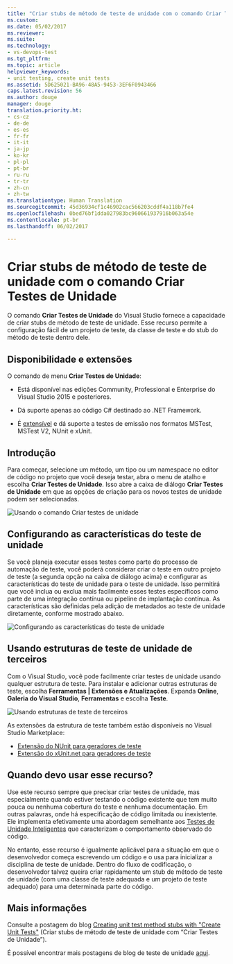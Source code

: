 ```yaml
---
title: "Criar stubs de método de teste de unidade com o comando Criar Testes de Unidade | Microsoft Docs"
ms.custom: 
ms.date: 05/02/2017
ms.reviewer: 
ms.suite: 
ms.technology:
- vs-devops-test
ms.tgt_pltfrm: 
ms.topic: article
helpviewer_keywords:
- unit testing, create unit tests
ms.assetid: 5D625021-BA96-48A5-9453-3EF6F0943466
caps.latest.revision: 56
ms.author: douge
manager: douge
translation.priority.ht:
- cs-cz
- de-de
- es-es
- fr-fr
- it-it
- ja-jp
- ko-kr
- pl-pl
- pt-br
- ru-ru
- tr-tr
- zh-cn
- zh-tw
ms.translationtype: Human Translation
ms.sourcegitcommit: 45d36934cf1c46902cac566203cddf4a118b7fe4
ms.openlocfilehash: 0bed76bf1dda027983bc960661937916b063a54e
ms.contentlocale: pt-br
ms.lasthandoff: 06/02/2017

---
```

# <a name="create-unit-test-method-stubs-with-the-create-unit-tests-command"></a>Criar stubs de método de teste de unidade com o comando Criar Testes de Unidade

O comando **Criar Testes de Unidade** do Visual Studio fornece a capacidade de criar stubs de método de teste de unidade. Esse recurso permite a configuração fácil de um projeto de teste, da classe de teste e do stub do método de teste dentro dele. 

## <a name="availability-and-extensions"></a>Disponibilidade e extensões

O comando de menu **Criar Testes de Unidade**:

* Está disponível nas edições Community, Professional e Enterprise do Visual Studio 2015 e posteriores.

* Dá suporte apenas ao código C# destinado ao .NET Framework.

* É [extensível](#extend-framework) e dá suporte a testes de emissão nos formatos MSTest, MSTest V2, NUnit e xUnit.

## <a name="get-started"></a>Introdução

Para começar, selecione um método, um tipo ou um namespace no editor de código no projeto que você deseja testar, abra o menu de atalho e escolha **Criar Testes de Unidade**. Isso abre a caixa de diálogo **Criar Testes de Unidade** em que as opções de criação para os novos testes de unidade podem ser selecionadas.

![Usando o comando Criar testes de unidade](media/createunittestcommand.png)

## <a name="setting-unit-test-traits"></a>Configurando as características do teste de unidade

Se você planeja executar esses testes como parte do processo de automação de teste, você poderá considerar criar o teste em outro projeto de teste (a segunda opção na caixa de diálogo acima) e configurar as características do teste de unidade para o teste de unidade. Isso permitirá que você inclua ou exclua mais facilmente esses testes específicos como parte de uma integração contínua ou pipeline de implantação contínua. As características são definidas pela adição de metadados ao teste de unidade diretamente, conforme mostrado abaixo. 

![Configurando as características do teste de unidade](media/createunittest.png)

<a name="extend-framework"></a>
## <a name="using-third-party-unit-test-frameworks"></a>Usando estruturas de teste de unidade de terceiros

Com o Visual Studio, você pode facilmente criar testes de unidade usando qualquer estrutura de teste. Para instalar e adicionar outras estruturas de teste, escolha **Ferramentas | Extensões e Atualizações**.
Expanda **Online**, **Galeria do Visual Studio**, **Ferramentas** e escolha **Teste**. 

![Usando estruturas de teste de terceiros](media/createunittestfx.png)

As extensões da estrutura de teste também estão disponíveis no Visual Studio Marketplace:

* [Extensão do NUnit para geradores de teste](https://marketplace.visualstudio.com/items?itemName=NUnitDevelopers.TestGeneratorNUnitextension)
* [Extensão do xUnit.net para geradores de teste](https://marketplace.visualstudio.com/items?itemName=BradWilson.xUnitnetTestExtensions)

## <a name="when-should-i-use-this-feature"></a>Quando devo usar esse recurso?

Use este recurso sempre que precisar criar testes de unidade, mas especialmente quando estiver testando o código existente que tem muito pouca ou nenhuma cobertura do teste e nenhuma documentação. Em outras palavras, onde há especificação de código limitada ou inexistente. Ele implementa efetivamente uma abordagem semelhante aos [Testes de Unidade Inteligentes](http://blogs.msdn.com/b/visualstudioalm/archive/2014/11/19/introducing-smart-unit-tests.aspx) que caracterizam o comportamento observado do código.

No entanto, esse recurso é igualmente aplicável para a situação em que o desenvolvedor começa escrevendo um código e o usa para inicializar a disciplina de teste de unidade. Dentro do fluxo de codificação, o desenvolvedor talvez queira criar rapidamente um stub de método de teste de unidade (com uma classe de teste adequada e um projeto de teste adequado) para uma determinada parte do código. 

## <a name="more-information"></a>Mais informações

Consulte a postagem do blog [Creating unit test method stubs with "Create Unit Tests"](https://blogs.msdn.microsoft.com/visualstudioalm/2015/03/06/creating-unit-test-method-stubs-with-create-unit-tests/) (Criar stubs de método de teste de unidade com “Criar Testes de Unidade”).

É possível encontrar mais postagens de blog de teste de unidade [aqui](https://blogs.msdn.microsoft.com/visualstudioalm/tag/unit-testing/).

